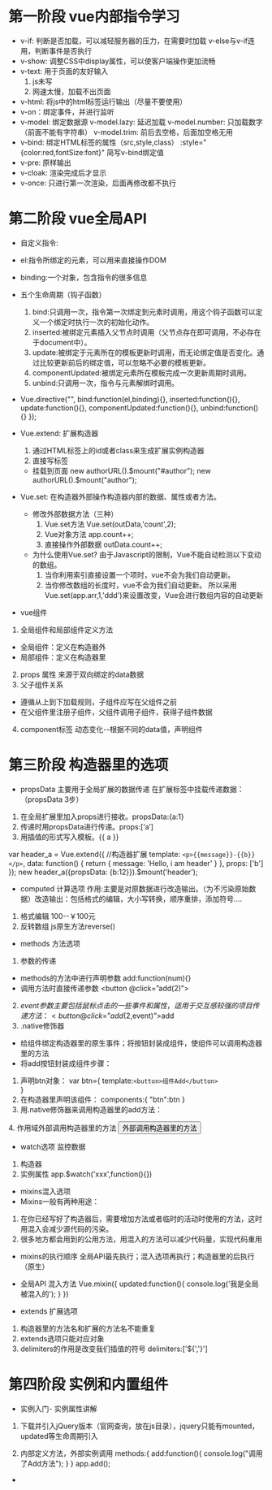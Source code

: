 # 第一阶段 vue内部指令学习
- v-if: 判断是否加载，可以减轻服务器的压力，在需要时加载
  v-else与v-if连用，判断事件是否执行
- v-show: 调整CSS中display属性，可以使客户端操作更加流畅
- v-text: 用于页面的友好输入
  1. js未写
  2. 网速太慢，加载不出页面
- v-html: 将js中的html标签运行输出（尽量不要使用）
- v-on：绑定事件，并进行监听
- v-model: 绑定数据源
  v-model.lazy: 延迟加载
  v-model.number: 只加载数字（前面不能有字符串）
  v-model.trim: 前后去空格，后面加空格无用
- v-bind: 绑定HTML标签的属性（src,style,class）
  :style="{color:red,fontSize:font}" 简写v-bind绑定值
- v-pre: 原样输出
- v-cloak: 渲染完成后才显示
- v-once: 只进行第一次渲染，后面再修改都不执行

# 第二阶段 vue全局API
- 自定义指令:
 - el:指令所绑定的元素，可以用来直接操作DOM 
 - binding:一个对象，包含指令的很多信息 
 - 五个生命周期（钩子函数） 
    1. bind:只调用一次，指令第一次绑定到元素时调用，用这个钩子函数可以定义一个绑定时执行一次的初始化动作。
    2. inserted:被绑定元素插入父节点时调用（父节点存在即可调用，不必存在于document中）。
    3. update:被绑定于元素所在的模板更新时调用，而无论绑定值是否变化。通过比较更新前后的绑定值，可以忽略不必要的模板更新。
    4. componentUpdated:被绑定元素所在模板完成一次更新周期时调用。
    5. unbind:只调用一次，指令与元素解绑时调用。
  
  - Vue.directive("",
    bind:function(el,binding){},
    inserted:function(){},
    update:function(){},
    componentUpdated:function(){},
    unbind:function(){}
    });

- Vue.extend: 扩展构造器
  1. 通过HTML标签上的id或者class来生成扩展实例构造器
  2. 直接写标签
  - 挂载到页面 
  new authorURL().$mount("#author");
  new authorURL().$mount("author");

- Vue.set: 在构造器外部操作构造器内部的数据、属性或者方法。
  - 修改外部数据方法（三种）
    1. Vue.set方法  Vue.set(outData,'count',2);
    2. Vue对象方法  app.count++;
    3. 直接操作外部数据  outData.count++;
  - 为什么使用Vue.set?
  由于Javascript的限制，Vue不能自动检测以下变动的数组。
    1. 当你利用索引直接设置一个项时，vue不会为我们自动更新。
    2. 当你修改数组的长度时，vue不会为我们自动更新。
  所以采用Vue.set(app.arr,1,'ddd')来设置改变，Vue会进行数组内容的自动更新

- vue组件
1. 全局组件和局部组件定义方法
 - 全局组件：定义在构造器外
 - 局部组件：定义在构造器里
2. props 属性
来源于双向绑定的data数据
3. 父子组件关系
 - 遵循从上到下加载规则，子组件应写在父组件之前
 - 在父组件里注册子组件，父组件调用子组件，获得子组件数据
4. component标签
  动态变化--根据不同的data值，声明组件

# 第三阶段 构造器里的选项
- propsData 主要用于全局扩展的数据传递
在扩展标签中挂载传递数据：（propsData 3步）
 1. 在全局扩展里加入props进行接收。propsData:{a:1} 
 2. 传递时用propsData进行传递。props:[‘a’] 
 3. 用插值的形式写入模板。{{ a }} 
 
 var header_a = Vue.extend({  //构造器扩展
            template: `<p>{{message}}-{{b}}</p>`,
            data: function() {
                return {
                    message: 'Hello, i am header' 
                }
            },
            props: ['b']
        });
        new header_a({propsData: {b:12}}).$mount('header');

- computed 计算选项
作用:主要是对原数据进行改造输出。（为不污染原始数据）改造输出：包括格式的编辑，大小写转换，顺序重排，添加符号....
 1. 格式编辑 100--￥100元
 2. 反转数组 js原生方法reverse()

- methods 方法选项
1. 参数的传递
 - methods的方法中进行声明参数  add:function(num){}
 - 调用方法时直接传递参数  <button @click=”add(2)”></button>
2. $event参数
 主要包括鼠标点击的一些事件和属性，适用于交互感较强的项目
 传递方法：<button @click=”add(2,$event)”>add</button>
3. .native修饰器
 - 给组件绑定构造器里的原生事件；将按钮封装成组件，使组件可以调用构造器里的方法
 - 将add按钮封装成组件步骤：
  1. 声明btn对象：
  var btn={
    template:`<button>组件Add</button>`     
  }
  2. 在构造器里声明该组件：
  components:{
    "btn":btn
  }
  3. 用.native修饰器来调用构造器里的add方法：
  <p><btn @click.native="add(3)"></btn></p>
4. 作用域外部调用构造器里的方法
<button onclick="app.add(4)" >外部调用构造器里的方法</button>

- watch选项 监控数据
 1. 构造器
 2. 实例属性 app.$watch('xxx',function(){})

- mixins混入选项
 - Mixins一般有两种用途：
 1. 在你已经写好了构造器后，需要增加方法或者临时的活动时使用的方法，这时用混入会减少源代码的污染。
 2. 很多地方都会用到的公用方法，用混入的方法可以减少代码量，实现代码重用
 - mixins的执行顺序
  全局API最先执行；混入选项再执行；构造器里的后执行（原生）
 - 全局API 混入方法
  Vue.mixin({
    updated:function(){
        console.log('我是全局被混入的');
    }
  })

- extends 扩展选项
 1. 构造器里的方法名和扩展的方法名不能重复
 2. extends选项只能对应对象
 3. delimiters的作用是改变我们插值的符号 delimiters:['${','}']

# 第四阶段 实例和内置组件
- 实例入门- 实例属性讲解
 1. 下载并引入jQuery版本（官网查询，放在js目录），jquery只能有mounted，updated等生命周期引入  
 <script type="text/javascript" src="../assets/js/jquery-3.1.1.min.js"></script>
 2. 内部定义方法，外部实例调用
 methods:{
    add:function(){
        console.log("调用了Add方法");
    }
  }
  app.add();
-

